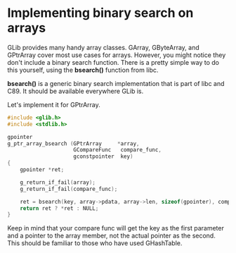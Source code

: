 # Implementing binary search on arrays

GLib provides many handy array classes.
GArray, GByteArray, and GPtrArray cover most use cases for arrays.
However, you might notice they don't include a binary search function.
There is a pretty simple way to do this yourself, using the __bsearch()__ function from libc.

__bsearch()__ is a generic binary search implementation that is part of libc and C89.
It should be available everywhere GLib is.

Let's implement it for GPtrArray.

```c
#include <glib.h>
#include <stdlib.h>

gpointer
g_ptr_array_bsearch (GPtrArray     *array,
                     GCompareFunc   compare_func,
                     gconstpointer  key)
{
    gpointer *ret;

    g_return_if_fail(array);
    g_return_if_fail(compare_func);

    ret = bsearch(key, array->pdata, array->len, sizeof(gpointer), compare_func);
    return ret ? *ret : NULL;
}
```

Keep in mind that your compare func will get the key as the first parameter and a pointer to the array member, not the actual pointer as the second.
This should be familiar to those who have used GHashTable.
